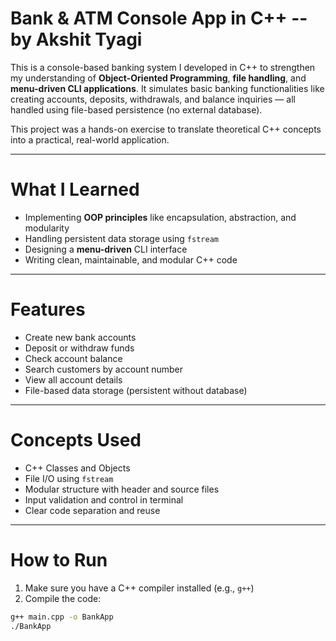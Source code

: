# Bank & ATM Console App in C++  -- **by Akshit Tyagi**

This is a console-based banking system I developed in C++ to strengthen my understanding of **Object-Oriented Programming**, **file handling**, and **menu-driven CLI applications**. It simulates basic banking functionalities like creating accounts, deposits, withdrawals, and balance inquiries — all handled using file-based persistence (no external database).

This project was a hands-on exercise to translate theoretical C++ concepts into a practical, real-world application.

---

# What I Learned
- Implementing **OOP principles** like encapsulation, abstraction, and modularity
- Handling persistent data storage using `fstream`
- Designing a **menu-driven** CLI interface
- Writing clean, maintainable, and modular C++ code

---

# Features
- Create new bank accounts
- Deposit or withdraw funds
- Check account balance
- Search customers by account number
- View all account details
- File-based data storage (persistent without database)

---

# Concepts Used
- C++ Classes and Objects
- File I/O using `fstream`
- Modular structure with header and source files
- Input validation and control in terminal
- Clear code separation and reuse

---

# How to Run

1. Make sure you have a C++ compiler installed (e.g., `g++`)
2. Compile the code:

```bash
g++ main.cpp -o BankApp
./BankApp
